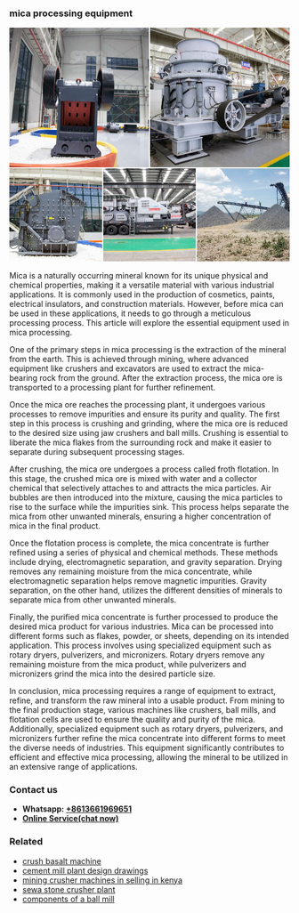 <h3>mica processing equipment</h3><img src='1708408339.jpg' alt=''><p>Mica is a naturally occurring mineral known for its unique physical and chemical properties, making it a versatile material with various industrial applications. It is commonly used in the production of cosmetics, paints, electrical insulators, and construction materials. However, before mica can be used in these applications, it needs to go through a meticulous processing process. This article will explore the essential equipment used in mica processing.</p><p>One of the primary steps in mica processing is the extraction of the mineral from the earth. This is achieved through mining, where advanced equipment like crushers and excavators are used to extract the mica-bearing rock from the ground. After the extraction process, the mica ore is transported to a processing plant for further refinement.</p><p>Once the mica ore reaches the processing plant, it undergoes various processes to remove impurities and ensure its purity and quality. The first step in this process is crushing and grinding, where the mica ore is reduced to the desired size using jaw crushers and ball mills. Crushing is essential to liberate the mica flakes from the surrounding rock and make it easier to separate during subsequent processing stages.</p><p>After crushing, the mica ore undergoes a process called froth flotation. In this stage, the crushed mica ore is mixed with water and a collector chemical that selectively attaches to and attracts the mica particles. Air bubbles are then introduced into the mixture, causing the mica particles to rise to the surface while the impurities sink. This process helps separate the mica from other unwanted minerals, ensuring a higher concentration of mica in the final product.</p><p>Once the flotation process is complete, the mica concentrate is further refined using a series of physical and chemical methods. These methods include drying, electromagnetic separation, and gravity separation. Drying removes any remaining moisture from the mica concentrate, while electromagnetic separation helps remove magnetic impurities. Gravity separation, on the other hand, utilizes the different densities of minerals to separate mica from other unwanted minerals.</p><p>Finally, the purified mica concentrate is further processed to produce the desired mica product for various industries. Mica can be processed into different forms such as flakes, powder, or sheets, depending on its intended application. This process involves using specialized equipment such as rotary dryers, pulverizers, and micronizers. Rotary dryers remove any remaining moisture from the mica product, while pulverizers and micronizers grind the mica into the desired particle size.</p><p>In conclusion, mica processing requires a range of equipment to extract, refine, and transform the raw mineral into a usable product. From mining to the final production stage, various machines like crushers, ball mills, and flotation cells are used to ensure the quality and purity of the mica. Additionally, specialized equipment such as rotary dryers, pulverizers, and micronizers further refine the mica concentrate into different forms to meet the diverse needs of industries. This equipment significantly contributes to efficient and effective mica processing, allowing the mineral to be utilized in an extensive range of applications.</p><h3>Contact us</h3><ul><li><strong>Whatsapp:&nbsp;<a href="https://wa.me/8613661969651">+8613661969651</a></strong></li><li><a href="https://swt.shibang-china.com/?git&amp;zhl&amp;mica processing equipment"><strong>Online Service(chat now)</strong></a></li></ul><h3>Related</h3><ul><li><a href='crush basalt machine.md'>crush basalt machine</a></li><li><a href='cement mill plant design drawings.md'>cement mill plant design drawings</a></li><li><a href='mining crusher machines in selling in kenya.md'>mining crusher machines in selling in kenya</a></li><li><a href='sewa stone crusher plant.md'>sewa stone crusher plant</a></li><li><a href='components of a ball mill.md'>components of a ball mill</a></li></ul>
